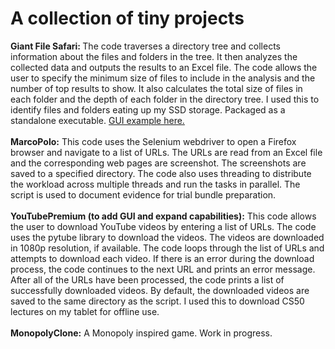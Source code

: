 # A collection of tiny projects
<b>Giant File Safari: </b> 
The code traverses a directory tree and collects information about the files and folders in the tree. It then analyzes the collected data and outputs the results to an Excel file. The code allows the user to specify the minimum size of files to include in the analysis and the number of top results to show. It also calculates the total size of files in each folder and the depth of each folder in the directory tree. I used this to identify files and folders eating up my SSD storage. Packaged as a standalone executable.
<a href="https://github.com/AtanasKodzhamanov/TinyProjects/blob/770803418583502ff1177b56e51c1467c895429b/GiantFileSafari/GUI%20Example.png">GUI example here.</a>
<br>
<br>
<b>MarcoPolo:</b> 
This code uses the Selenium webdriver to open a Firefox browser and navigate to a list of URLs. The URLs are read from an Excel file and the corresponding web pages are screenshot. The screenshots are saved to a specified directory. The code also uses threading to distribute the workload across multiple threads and run the tasks in parallel. The script is used to document evidence for trial bundle preparation. 
<br>
<br>
<b>YouTubePremium (to add GUI and expand capabilities):</b> 
This code allows the user to download YouTube videos by entering a list of URLs. The code uses the pytube library to download the videos. The videos are downloaded in 1080p resolution, if available. The code loops through the list of URLs and attempts to download each video. If there is an error during the download process, the code continues to the next URL and prints an error message. After all of the URLs have been processed, the code prints a list of successfully downloaded videos. By default, the downloaded videos are saved to the same directory as the script. I used this to download CS50 lectures on my tablet for offline use. 
<br>
<br>
<b>MonopolyClone:</b> 
A Monopoly inspired game. Work in progress. 
<br>
<br>
